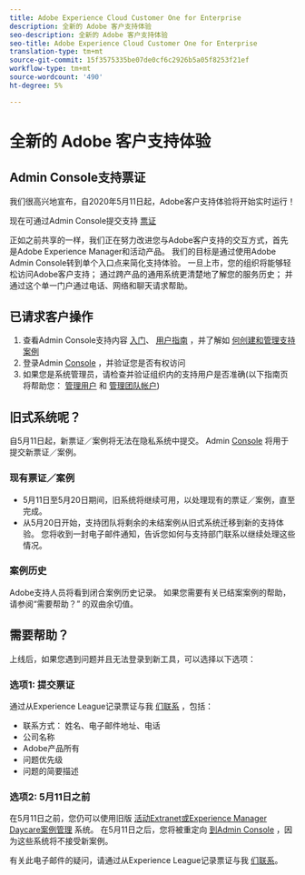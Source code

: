 ```yaml
---
title: Adobe Experience Cloud Customer One for Enterprise
description: 全新的 Adobe 客户支持体验
seo-description: 全新的 Adobe 客户支持体验
seo-title: Adobe Experience Cloud Customer One for Enterprise
translation-type: tm+mt
source-git-commit: 15f3575335be07de0cf6c2926b5a05f8253f21ef
workflow-type: tm+mt
source-wordcount: '490'
ht-degree: 5%

---
```



# 全新的 Adobe 客户支持体验

## Admin Console支持票证

我们很高兴地宣布，自2020年5月11日起，Adobe客户支持体验将开始实时运行！

现在可通过Admin Console提交支持 [票证](https://adminconsole.adobe.com/)

正如之前共享的一样，我们正在努力改进您与Adobe客户支持的交互方式，首先是Adobe Experience Manager和活动产品。 我们的目标是通过使用Adobe Admin Console转到单个入口点来简化支持体验。 一旦上市，您的组织将能够轻松访问Adobe客户支持； 通过跨产品的通用系统更清楚地了解您的服务历史； 并通过这个单一门户通过电话、网络和聊天请求帮助。

## 已请求客户操作

1. 查看Admin Console支持内容 [入门](https://helpx.adobe.com/enterprise/get-started.html)、 [用户指南](https://helpx.adobe.com/enterprise/managing/user-guide.html) ，并了解如 [何创建和管理支持案例](https://helpx.adobe.com/enterprise/using/support-and-expert-services.html)
1. 登录Admin [Console](https://adminconsole.adobe.com/) ，并验证您是否有权访问
1. 如果您是系统管理员，请检查并验证组织内的支持用户是否准确(以下指南页将帮助您： [管理用户](https://helpx.adobe.com/enterprise/using/users.html) 和 [管理团队帐户](https://helpx.adobe.com/enterprise/using/accounts.html))

## 旧式系统呢？

自5月11日起，新票证／案例将无法在隐私系统中提交。  Admin [Console](https://adminconsole.adobe.com/) 将用于提交新票证／案例。

### 现有票证／案例

* 5月11日至5月20日期间，旧系统将继续可用，以处理现有的票证／案例，直至完成。
* 从5月20日开始，支持团队将剩余的未结案例从旧式系统迁移到新的支持体验。  您将收到一封电子邮件通知，告诉您如何与支持部门联系以继续处理这些情况。

### 案例历史

Adobe支持人员将看到闭合案例历史记录。  如果您需要有关已结案案例的帮助，请参阅“需要帮助？” 的双曲余切值。

## 需要帮助？

上线后，如果您遇到问题并且无法登录到新工具，可以选择以下选项：

### 选项1: 提交票证

通过从Experience League记录票证与我 [们联系](https://experienceleague.adobe.com/?support-solution=General#support) ，包括：

* 联系方式： 姓名、电子邮件地址、电话
* 公司名称
* Adobe产品所有
* 问题优先级
* 问题的简要描述

### 选项2: 5月11日之前

在5月11日之前，您仍可以使用旧版 [活动Extranet](https://support.neolane.net/webApp/extranetLogin)[或Experience Manager Daycare案例管理](https://daycare.day.com/home.html) 系统。  在5月11日之后，您将被重定向 [到Admin Console](https://adminconsole.adobe.com/) ，因为这些系统将不接受新案例。

有关此电子邮件的疑问，请通过从Experience League记录票证与我 [们联系](https://experienceleague.adobe.com/?support-solution=General#support)。
